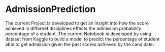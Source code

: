# AdmissionPrediction

The current Project is developed to get an insight into how the score achieved in differnet disciplines effects the admission probability percentage of a student. The current Notebook is developed by using dataset from Kaggle to build a model to predict the percentage of student able to get admission given the past scores achieved by the candidate.
